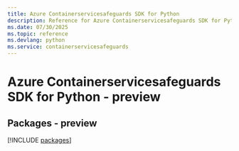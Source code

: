 ```yaml
---
title: Azure Containerservicesafeguards SDK for Python
description: Reference for Azure Containerservicesafeguards SDK for Python
ms.date: 07/30/2025
ms.topic: reference
ms.devlang: python
ms.service: containerservicesafeguards
---
```

# Azure Containerservicesafeguards SDK for Python - preview
## Packages - preview
[!INCLUDE [packages](containerservicesafeguards-index.md)]